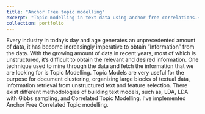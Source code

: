 ```yaml
---
title: "Anchor Free topic modelling"
excerpt: "Topic modelling in text data using anchor free correlations.<br/><img src='/images/anchor.png'>"
collection: portfolio
---
```


Every industry in today’s day and age generates an unprecedented amount of data, it has become increasingly imperative to obtain “Information” from the data. With the growing amount of data in recent years, most of which is unstructured, it’s difficult to obtain the relevant and desired information. One technique used to mine through the data and fetch the information that we are looking for is Topic Modelling. Topic Models are very useful for the purpose for document clustering, organizing large blocks of textual data, information retrieval from unstructured text and feature selection. There exist different methodologies of building text models, such as, LDA, LDA with Gibbs sampling, and Correlated Topic Modelling. I've implemented Anchor Free Correlated Topic modelling.

<!-- Portfolio/Project items:

1. DPS Project (Beeline)
2. AITOE Project (aiRide)
3. OSU Project (DermaCare)
4. OSU Project (Unibrowser)
5. Anchor free topic modelling
6. VizRL?
7. Fractal implementation for BRVO?
9. PGM Project: Autoencoders? -->
